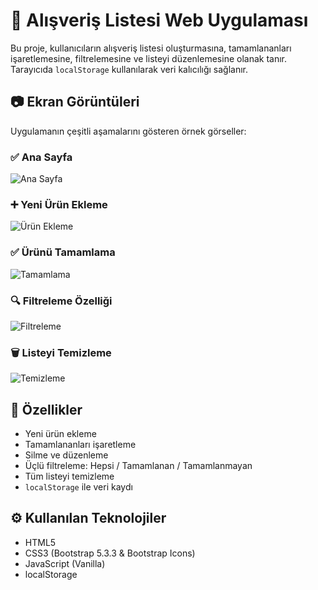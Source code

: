 # 🛒 Alışveriş Listesi Web Uygulaması

Bu proje, kullanıcıların alışveriş listesi oluşturmasına, tamamlananları işaretlemesine, filtrelemesine ve listeyi düzenlemesine olanak tanır. Tarayıcıda `localStorage` kullanılarak veri kalıcılığı sağlanır.

## 📷 Ekran Görüntüleri

Uygulamanın çeşitli aşamalarını gösteren örnek görseller:

### ✅ Ana Sayfa
![Ana Sayfa](https://github.com/user-attachments/assets/4f96623d-0404-446b-8064-a9c077325363)

### ➕ Yeni Ürün Ekleme
![Ürün Ekleme](https://github.com/user-attachments/assets/6ddb22a7-c79c-44de-bba6-fe126076a627)

### ✅ Ürünü Tamamlama
![Tamamlama](https://github.com/user-attachments/assets/28c93a26-9218-47e9-9eb2-ab9b81635319)

### 🔍 Filtreleme Özelliği
![Filtreleme](https://github.com/user-attachments/assets/171b4138-6248-4bce-8d57-6fea2d186f54)

### 🗑️ Listeyi Temizleme
![Temizleme](https://github.com/user-attachments/assets/e1ad2f18-1f70-4238-b6ea-d14b55099d51)

## 🚀 Özellikler

- Yeni ürün ekleme
- Tamamlananları işaretleme
- Silme ve düzenleme
- Üçlü filtreleme: Hepsi / Tamamlanan / Tamamlanmayan
- Tüm listeyi temizleme
- `localStorage` ile veri kaydı

## ⚙️ Kullanılan Teknolojiler

- HTML5
- CSS3 (Bootstrap 5.3.3 & Bootstrap Icons)
- JavaScript (Vanilla)
- localStorage
